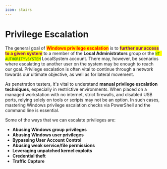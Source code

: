 ```yaml
---
icon: stairs
---
```


# Privilege Escalation

The general goal of <mark style="color:red;">**Windows privilege escalation**</mark> is to <mark style="color:purple;">**further our access to a given system**</mark> to a member of the **Local Administrators** group or the <mark style="color:green;">`NT AUTHORITY\SYSTEM`</mark> LocalSystem account. There may, however, be scenarios where escalating to another user on the system may be enough to reach our goal. Privilege escalation is often vital to continue through a network towards our ultimate objective, as well as for lateral movement.

As penetration testers, it's vital to understand **manual privilege escalation techniques**, especially in restrictive environments. When placed on a managed workstation with no internet, strict firewalls, and disabled USB ports, relying solely on tools or scripts may not be an option. In such cases, mastering Windows privilege escalation checks via PowerShell and the command line is essential.

Some of the ways that we can escalate privileges are:

* **Abusing Windows group privileges**&#x20;
* **Abusing Windows user privileges**&#x20;
* **Bypassing User Account Control**&#x20;
* **Abusing weak service/file permissions**&#x20;
* **Leveraging unpatched kernel exploits**&#x20;
* **Credential theft**&#x20;
* **Traffic Capture**
